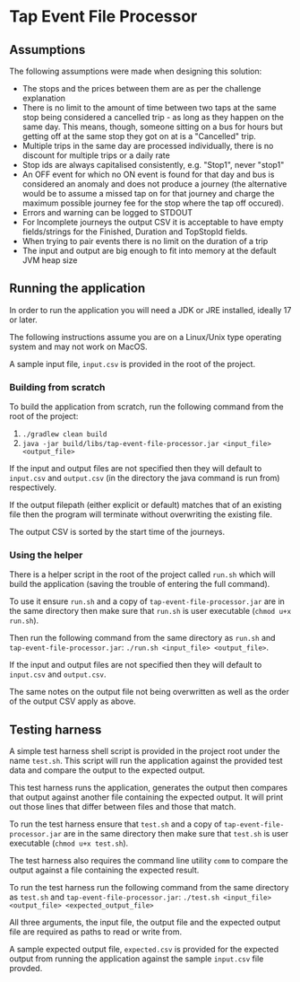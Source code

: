 Tap Event File Processor
========================

Assumptions
-----------
The following assumptions were made when designing this solution:
- The stops and the prices between them are as per the challenge explanation
- There is no limit to the amount of time between two taps at the same stop being considered a cancelled trip - as long as they happen on the same day. This means, though, someone sitting on a bus for hours but getting off at the same stop they got on at is a "Cancelled" trip.
- Multiple trips in the same day are processed individually, there is no discount for multiple trips or a daily rate
- Stop ids are always capitalised consistently, e.g. "Stop1", never "stop1"
- An OFF event for which no ON event is found for that day and bus is considered an anomaly and does not produce a journey (the alternative would be to assume a missed tap on for that journey and charge the maximum possible journey fee for the stop where the tap off occured).
- Errors and warning can be logged to STDOUT
- For Incomplete journeys the output CSV it is acceptable to have empty fields/strings for the Finished, Duration and TopStopId fields. 
- When trying to pair events there is no limit on the duration of a trip
- The input and output are big enough to fit into memory at the default JVM heap size

Running the application
-----------------------

In order to run the application you will need a JDK or JRE installed, ideally 17 or later. 

The following instructions assume you are on a Linux/Unix type operating system and may not work on MacOS. 

A sample input file, `input.csv` is provided in the root of the project.

### Building from scratch
To build the application from scratch, run the following command from the root of the project:
1. `./gradlew clean build`
2. `java -jar build/libs/tap-event-file-processor.jar <input_file> <output_file>`

If the input and output files are not specified then they will default to `input.csv` and `output.csv` (in the directory the java command is run from) respectively.

If the output filepath (either explicit or default) matches that of an existing file then the program will terminate without overwriting the existing file.

The output CSV is sorted by the start time of the journeys. 

### Using the helper

There is a helper script in the root of the project called `run.sh` which will build the application (saving the trouble of entering the full command).

To use it ensure `run.sh` and a copy of `tap-event-file-processor.jar` are in the same directory then make sure that `run.sh` is user executable (`chmod u+x run.sh`). 

Then run the following command from the same directory as `run.sh` and `tap-event-file-processor.jar`:
`./run.sh <input_file> <output_file>`.

If the input and output files are not specified then they will default to `input.csv` and `output.csv`. 

The same notes on the output file not being overwritten as well as the order of the output CSV apply as above.

Testing harness
---------------
A simple test harness shell script is provided in the project root under the name `test.sh`. This script will run the application against the provided test data and compare the output to the expected output.

This test harness runs the application, generates the output then compares that output against another file containing the expected output. It will print out those lines that differ between files and those that match. 

To run the test harness ensure that `test.sh` and a copy of `tap-event-file-processor.jar` are in the same directory then make sure that `test.sh` is user executable (`chmod u+x test.sh`). 

The test harness also requires the command line utility `comm` to compare the output against a file containing the expected result. 

To run the test harness run the following command from the same directory as `test.sh` and `tap-event-file-processor.jar`:
`./test.sh <input_file> <output_file> <expected_output_file>`

All three arguments, the input file, the output file and the expected output file are required as paths to read or write from. 

A sample expected output file, `expected.csv` is provided for the expected output from running the application against the sample `input.csv` file provded. 